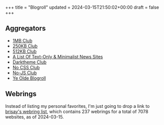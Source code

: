 +++
title = "Blogroll"
updated = 2024-03-15T21:50:02+00:00
draft = false
+++

## Aggregators

- [1MB Club](https://1mb.club/)
- [250KB Club](https://250kb.club/)
- [512KB Club](https://512kb.club/)
- [A List Of Text-Only & Minimalist News Sites](https://greycoder.com/a-list-of-text-only-new-sites/)
- [Darktheme Club](https://darktheme.club/)
- [No CSS Club](https://nocss.club/)
- [No-JS Club](https://no-js.club/)
- [Ye Olde Blogroll](https://blogroll.org/)

## Webrings

Instead of listing my personal favorites, I'm just going to drop a link to
[brisay's webring list](https://brisray.com/web/webring-list.htm), which
contains 237 webrings for a total of 7078 websites, as of 2024-03-15.

